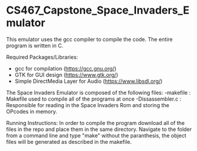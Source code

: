 # CS467_Capstone_Space_Invaders_Emulator
This emulator uses the gcc compiler to compile the code. The entire program is written in C.

Required Packages/Libraries:
- gcc for compilation (https://gcc.gnu.org/) 
- GTK for GUI design (https://www.gtk.org/)
- Simple DirectMedia Layer for Audio (https://www.libsdl.org/)

The Space Invaders Emulator is composed of the following files:
    -makefile : Makefile used to compile all of the programs at once
    -Dissassembler.c : Responsible for reading in the Space Invaders Rom and storing the OPcodes in memory.


Running Instructions:
    In order to compile the program download all of the files in the repo and place them in the same directory. 
    Navigate to the folder from a command line and type "make" without the paranthesis, the object files will be 
    generated as described in the makefile.